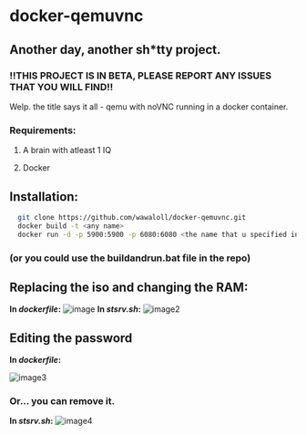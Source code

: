 


# docker-qemuvnc

## Another day, another sh*tty project.

### ‼THIS PROJECT IS IN BETA, PLEASE REPORT ANY ISSUES THAT YOU WILL FIND‼
Welp. the title says it all - qemu with noVNC running in a docker container.


### Requirements:
1. A brain with atleast 1 IQ

2. Docker

## Installation: 
```bash
  git clone https://github.com/wawaloll/docker-qemuvnc.git
  docker build -t <any name>
  docker run -d -p 5900:5900 -p 6080:6080 <the name that u specified in the first cmd>
```
### (or you could use the buildandrun.bat file in the repo)
    
## Replacing the iso and changing the RAM:
**In *dockerfile*:**
![image](https://github.com/wawaloll/docker-qemuvnc/assets/126290309/fe40e74d-29d8-471c-8801-253de9ffc084)
**In *stsrv.sh*:**
![image2](https://github.com/wawaloll/docker-qemuvnc/assets/126290309/0f0c9ea7-2995-4385-b438-faf8022d3784)

## Editing the password
**In *dockerfile*:**

![image3](https://github.com/wawaloll/docker-qemuvnc/assets/126290309/85334bae-62f0-485a-bcd4-e357542352f8)

### Or... you can remove it.
**In *stsrv.sh*:**
![image4](https://github.com/wawaloll/docker-qemuvnc/assets/126290309/8cad931d-dc36-4c79-8e01-7f32c66ab85e)
